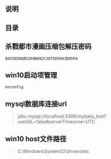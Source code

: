 ## 说明

## 目录

## 杀戮都市漫画压缩包解压密码

```
B455ED0AB5269B082C3EF5D5943D05FA
```

## win10启动项管理

```
msconfig
```

## mysql数据库连接url

> jdbc:mysql://localhost:3306/mybatis_test?useSSL=false&serverTimezone=UTC

## win10 host文件路径

> C:\Windows\System32\drivers\etc